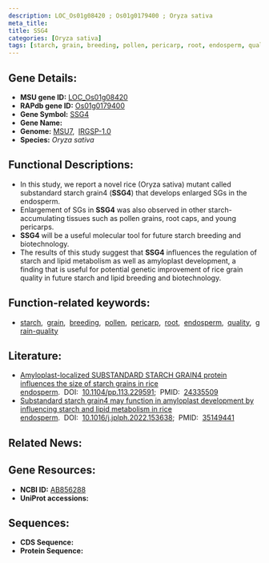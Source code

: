 ```yaml
---
description: LOC_Os01g08420 ; Os01g0179400 ; Oryza sativa
meta_title:
title: SSG4
categories: [Oryza sativa]
tags: [starch, grain, breeding, pollen, pericarp, root, endosperm, quality, grain quality]
---
```


## Gene Details:
- **MSU gene ID:** [LOC_Os01g08420](http://rice.uga.edu/cgi-bin/ORF_infopage.cgi?orf=LOC_Os01g08420)  
- **RAPdb gene ID:** [Os01g0179400](https://rapdb.dna.affrc.go.jp/locus/?name=Os01g0179400)  
- **Gene Symbol:** <u>SSG4</u>
- **Gene Name:**
- **Genome:**  [MSU7](http://rice.uga.edu/),&nbsp;&nbsp;[IRGSP-1.0](https://rapdb.dna.affrc.go.jp/download/irgsp1.html)
- **Species:** *Oryza sativa*

## Functional Descriptions:
   - In this study, we report a novel rice (Oryza sativa) mutant called substandard starch grain4 (**SSG4**) that develops enlarged SGs in the endosperm.
   - Enlargement of SGs in **SSG4** was also observed in other starch-accumulating tissues such as pollen grains, root caps, and young pericarps.
   - **SSG4** will be a useful molecular tool for future starch breeding and biotechnology.
   - The results of this study suggest that **SSG4** influences the regulation of starch and lipid metabolism as well as amyloplast development, a finding that is useful for potential genetic improvement of rice grain quality in future starch and lipid breeding and biotechnology.

## Function-related keywords:
   - [starch](/tags/starch/),&nbsp;&nbsp;[grain](/tags/grain/),&nbsp;&nbsp;[breeding](/tags/breeding/),&nbsp;&nbsp;[pollen](/tags/pollen/),&nbsp;&nbsp;[pericarp](/tags/pericarp/),&nbsp;&nbsp;[root](/tags/root/),&nbsp;&nbsp;[endosperm](/tags/endosperm/),&nbsp;&nbsp;[quality](/tags/quality/),&nbsp;&nbsp;[grain-quality](/tags/grain-quality/)

## Literature:
   - [Amyloplast-localized SUBSTANDARD STARCH GRAIN4 protein influences the size of starch grains in rice endosperm](https://www.doi.org/10.1104/pp.113.229591).&nbsp;&nbsp;DOI:&nbsp;&nbsp;[10.1104/pp.113.229591](https://www.doi.org/10.1104/pp.113.229591);&nbsp;&nbsp;PMID:&nbsp;&nbsp;[24335509](https://pubmed.ncbi.nlm.nih.gov/24335509/)
   - [Substandard starch grain4 may function in amyloplast development by influencing starch and lipid metabolism in rice endosperm](https://www.doi.org/10.1016/j.jplph.2022.153638).&nbsp;&nbsp;DOI:&nbsp;&nbsp;[10.1016/j.jplph.2022.153638](https://www.doi.org/10.1016/j.jplph.2022.153638);&nbsp;&nbsp;PMID:&nbsp;&nbsp;[35149441](https://pubmed.ncbi.nlm.nih.gov/35149441/)

## Related News:

## Gene Resources:
- **NCBI ID:**  [AB856288](http://www.ncbi.nlm.nih.gov/nuccore/AB856288)
- **UniProt accessions:** [](https://www.uniprot.org/uniprotkb//entry)

## Sequences:
- **CDS Sequence:**
- **Protein Sequence:**
